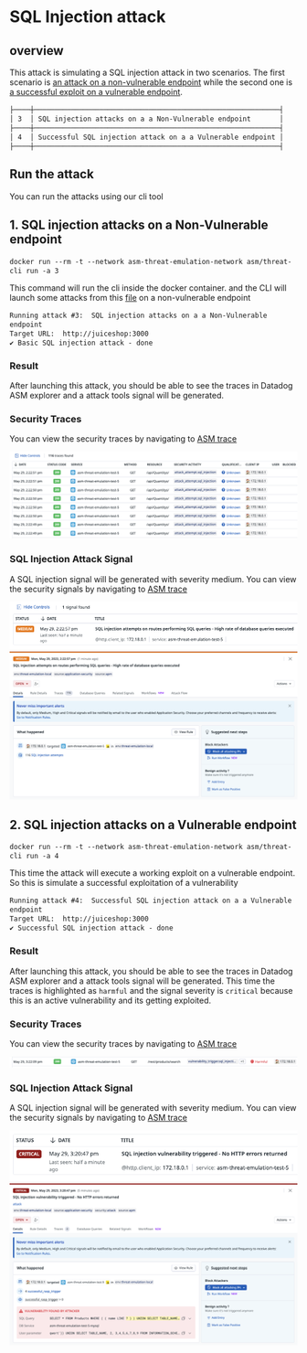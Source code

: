 # SQL Injection attack

## overview
This attack is simulating a SQL injection attack in two scenarios. 
The first scenario is [an attack on a non-vulnerable endpoint](#1-sql-injection-attacks-on-a-non-vulnerable-endpoint) while the second one is [a successful exploit on a vulnerable endpoint](#2-sql-injection-attacks-on-a-vulnerable-endpoint).


```
├────┼────────────────────────────────────────────────────────────┤
│ 3  │ SQL injection attacks on a a Non-Vulnerable endpoint       │
├────┼────────────────────────────────────────────────────────────┤
│ 4  │ Successful SQL injection attack on a a Vulnerable endpoint │
├────┼────────────────────────────────────────────────────────────┤
```

## Run the attack
You can run the attacks using our cli tool




## 1. SQL injection attacks on a Non-Vulnerable endpoint

```shell
docker run --rm -t --network asm-threat-emulation-network asm/threat-cli run -a 3
```

This command will run the cli inside the docker container. and the CLI will launch some attacks from this [file](./../cli/attacks/sqli-payloads.txt) on a non-vulnerable endpoint



```shell
Running attack #3:  SQL injection attacks on a a Non-Vulnerable endpoint
Target URL:  http://juiceshop:3000
✔ Basic SQL injection attack - done
```


### Result
After launching this attack, you should be able to see the traces in Datadog ASM explorer and a attack tools signal will be generated.



### Security Traces
You can view the security traces by navigating to [ASM trace](https://app.datadoghq.com/security/appsec/traces)


![Security Traces](./imgs/sqli-traces.png "Security Traces")


### SQL Injection Attack Signal
A SQL injection signal will be generated with severity medium. You can view the security signals by navigating to [ASM trace](https://app.datadoghq.com/security?query=%40workflow.rule.type%3A%22Application%20Security%22&column=time&order=desc&product=appsec&view=signal)



![Security Signal](./imgs/sqli-signal-1.png "Security Signal")
![Security Signal](./imgs/sqli-signal-2.png "Security Signal")




## 2. SQL injection attacks on a Vulnerable endpoint

```shell
docker run --rm -t --network asm-threat-emulation-network asm/threat-cli run -a 4
```

This time the attack will execute a working exploit on a vulnerable endpoint. So this is simulate a successful exploitation of a vulnerability



```shell
Running attack #4:  Successful SQL injection attack on a a Vulnerable endpoint
Target URL:  http://juiceshop:3000
✔ Successful SQL injection attack - done
```


### Result
After launching this attack, you should be able to see the traces in Datadog ASM explorer and a attack tools signal will be generated. This time the traces is highlighted as `harmful` and the signal severity is `critical` because this is an active vulnerability and its getting exploited.



### Security Traces
You can view the security traces by navigating to [ASM trace](https://app.datadoghq.com/security/appsec/traces)


![Security Traces](./imgs/sqli2-traces.png "Security Traces")


### SQL Injection Attack Signal
A SQL injection signal will be generated with severity medium. You can view the security signals by navigating to [ASM trace](https://app.datadoghq.com/security?query=%40workflow.rule.type%3A%22Application%20Security%22&column=time&order=desc&product=appsec&view=signal)



![Security Signal](./imgs/sqli2-signal-1.png "Security Signal")
![Security Signal](./imgs/sqli2-signal-2.png "Security Signal")